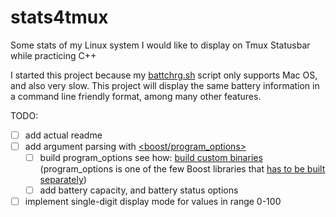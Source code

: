 # stats4tmux
Some stats of my Linux system I would like to display on Tmux Statusbar while practicing C++

I started this project because my [battchrg.sh](https://github.com/Xronophobe/battchrg) script only supports Mac OS, and also very slow.
This project will display the same battery information in a command line friendly format, among many other features.

TODO:

 * [ ] add actual readme
 * [ ] add argument parsing with [<boost/program_options>](http://www.boost.org/doc/libs/1_65_0/doc/html/program_options.html)
   - [ ] build program_options see how: [build custom binaries](http://www.boost.org/doc/libs/1_65_0/more/getting_started/unix-variants.html#or-build-custom-binaries) (program_options is one of the few Boost libraries that [has to be built separately](http://www.boost.org/doc/libs/1_65_0/more/getting_started/unix-variants.html#header-only-libraries))
   - [ ] add battery capacity, and battery status options
 * [ ] implement single-digit display mode for values in range 0-100
